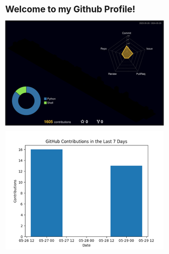 # Welcome to my Github Profile!

![Pretty Contributions](./profile-3d-contrib/profile-night-rainbow.svg)

<!-- START CONTRIBUTIONS -->
![Contributions](contributions.png)
